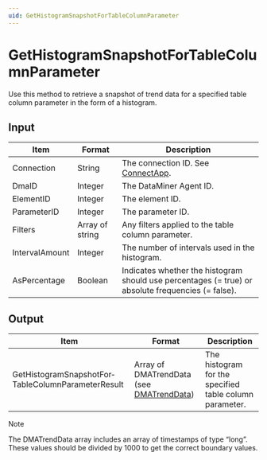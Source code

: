 ```yaml
---
uid: GetHistogramSnapshotForTableColumnParameter
---
```


# GetHistogramSnapshotForTableColumnParameter

Use this method to retrieve a snapshot of trend data for a specified table column parameter in the form of a histogram.

## Input

| Item           | Format          | Description                                                                                        |
|----------------|-----------------|----------------------------------------------------------------------------------------------------|
| Connection     | String          | The connection ID. See [ConnectApp](xref:ConnectApp).                                              |
| DmaID          | Integer         | The DataMiner Agent ID.                                                                            |
| ElementID      | Integer         | The element ID.                                                                                    |
| ParameterID    | Integer         | The parameter ID.                                                                                  |
| Filters        | Array of string | Any filters applied to the table column parameter.                                                 |
| IntervalAmount | Integer         | The number of intervals used in the histogram.                                                     |
| AsPercentage   | Boolean         | Indicates whether the histogram should use percentages (= true) or absolute frequencies (= false). |

## Output

| Item | Format | Description |
|--|--|--|
| GetHistogramSnapshotFor­TableColumnParameterResult | Array of DMATrendData (see [DMATrendData](xref:DMATrendData)) | The histogram for the specified table column parameter. |

> [!NOTE]
> The DMATrendData array includes an array of timestamps of type “long”. These values should be divided by 1000 to get the correct boundary values.
